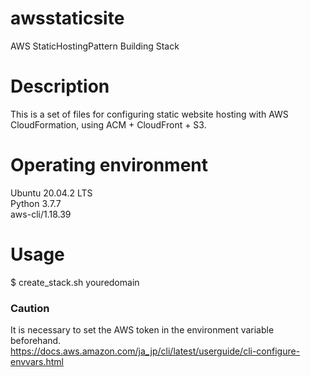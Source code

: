 # awsstaticsite  
AWS StaticHostingPattern Building Stack  

# Description  
This is a set of files for configuring static website hosting with AWS CloudFormation, using ACM + CloudFront + S3.  

# Operating environment 
Ubuntu 20.04.2 LTS  
Python 3.7.7  
aws-cli/1.18.39

# Usage  
$ create_stack.sh youredomain  

### Caution
It is necessary to set the AWS token in the environment variable beforehand.  
https://docs.aws.amazon.com/ja_jp/cli/latest/userguide/cli-configure-envvars.html

